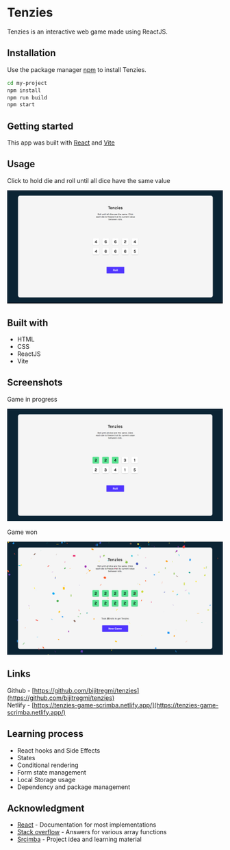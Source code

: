 # Tenzies

Tenzies is an interactive web game made using ReactJS.

## Installation

Use the package manager [npm](https://www.npmjs.com/) to install Tenzies.

```bash
cd my-project
npm install
npm run build
npm start
```

## Getting started

This app was built with [React](https://react.dev/) and [Vite](https://vitejs.dev/)

## Usage

Click to hold die and roll until all dice have the same value

![Game Start](public/Screenshot1.png)

## Built with

- HTML
- CSS
- ReactJS
- Vite

## Screenshots

Game in progress

![Tenzie game in progress](public/Screenshot2.png)


Game won

![Tenzie game completed](public/Screenshot3.png)

## Links

Github - [https://github.com/bijitregmi/tenzies](https://github.com/bijitregmi/tenzies)<br>
Netlify - [https://tenzies-game-scrimba.netlify.app/](https://tenzies-game-scrimba.netlify.app/)

## Learning process

- React hooks and Side Effects
- States
- Conditional rendering
- Form state management
- Local Storage usage
- Dependency and package management

## Acknowledgment

- [React](https://react.dev/) - Documentation for most implementations 
- [Stack overflow](https://stackoverflow.com/) - Answers for various array functions
- [Srcimba](https://scrimba.com/) - Project idea and learning material
